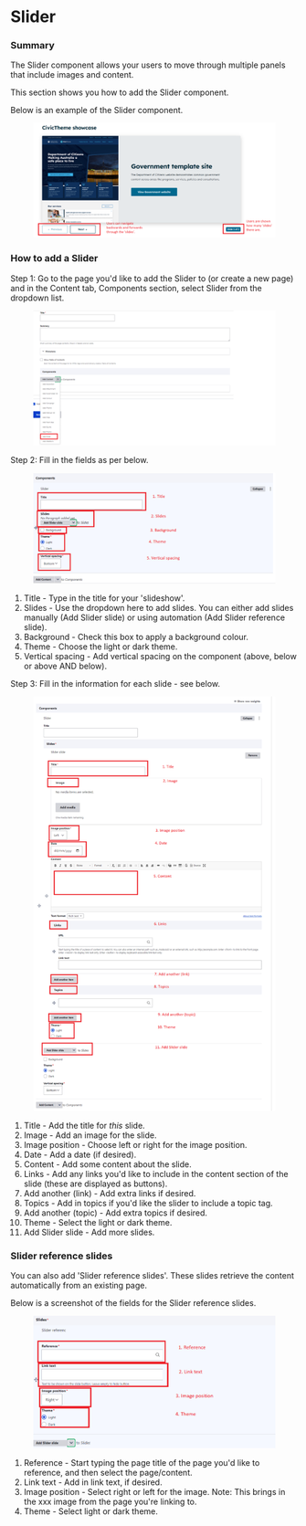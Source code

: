 # Slider

### Summary

The Slider component allows your users to move through multiple panels that include images and content.

This section shows you how to add the Slider component.

Below is an example of the Slider component.

<figure><img src="../../.gitbook/assets/image (4).png" alt=""><figcaption></figcaption></figure>

### How to add a Slider

Step 1: Go to the page you'd like to add the Slider to (or create a new page) and in the Content tab, Components section, select Slider from the dropdown list.

<figure><img src="../../.gitbook/assets/image (101).png" alt=""><figcaption></figcaption></figure>

Step 2: Fill in the fields as per below.

<figure><img src="../../.gitbook/assets/image (17).png" alt=""><figcaption></figcaption></figure>

1. Title - Type in the title for your 'slideshow'.
2. Slides - Use the dropdown here to add slides. You can either add slides manually (Add Slider slide) or using automation (Add Slider reference slide).
3. Background - Check this box to apply a background colour.
4. Theme - Choose the light or dark theme.
5. Vertical spacing - Add vertical spacing on the component (above, below or above AND below).

Step 3: Fill in the information for each slide - see below.

<figure><img src="../../.gitbook/assets/image (76).png" alt=""><figcaption></figcaption></figure>

1. Title - Add the title for _this_ slide.
2. Image - Add an image for the slide.
3. Image position - Choose left or right for the image position.
4. Date - Add a date (if desired).
5. Content - Add some content about the slide.
6. Links - Add any links you'd like to include in the content section of the slide (these are displayed as buttons).
7. Add another (link) - Add extra links if desired.
8. Topics - Add in topics if you'd like the slider to include a topic tag.
9. Add another (topic) - Add extra topics if desired.
10. Theme - Select the light or dark theme.
11. Add Slider slide - Add more slides.

### Slider reference slides

You can also add 'Slider reference slides'. These slides retrieve the content automatically from an existing page.

Below is a screenshot of the fields for the Slider reference slides.

<figure><img src="../../.gitbook/assets/image (53).png" alt=""><figcaption></figcaption></figure>

1. Reference - Start typing the page title of the page you'd like to reference, and then select the page/content.
2. Link text - Add in link text, if desired.
3. Image position - Select right or left for the image. Note: This brings in the xxx image from the page you're linking to.
4. Theme - Select light or dark theme.
